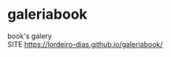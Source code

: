 # galeriabook
book's galery<br>
SITE <a href = https://lordeiro-dias.github.io/galeriabook/>https://lordeiro-dias.github.io/galeriabook/</a>
